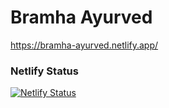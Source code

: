 # Bramha Ayurved

https://bramha-ayurved.netlify.app/

### Netlify Status

[![Netlify Status](https://api.netlify.com/api/v1/badges/8da72281-fdc9-474d-935c-93bb2e81b48a/deploy-status)](https://app.netlify.com/sites/bramha-ayurved/deploys)
